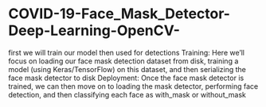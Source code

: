 # COVID-19-Face_Mask_Detector-Deep-Learning-OpenCV-
first we will train our model then used for detections  Training: Here we’ll focus on loading our face mask detection dataset from disk, training a model (using Keras/TensorFlow) on this dataset, and then serializing the face mask detector to disk  Deployment: Once the face mask detector is trained, we can then move on to loading the mask detector, performing face detection, and then classifying each face as with_mask or without_mask
